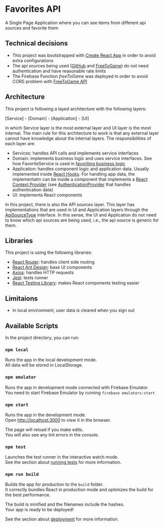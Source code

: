 # Favorites API

A Single Page Application where you can see items from different api sources and favorite them

## Technical decisions
- This project was bootstrapped with [Create React App](https://github.com/facebook/create-react-app) in order to avoid extra configurations
- The api sources being used ([GitHub](https://docs.github.com/en/rest) and [FreeToGame](https://www.freetogame.com/api-doc)) do not need authentication and have reasonable rate limits
- The Firebase Function *freeToGame* was deployed in order to avoid CORS problem with [FreeToGame API](https://www.freetogame.com/api-doc)


## Architecture

This project is following a layed architecture with the following layers:

[Service] - [Domain] - [Application] - [UI]

in which Service layer is the most external layer and UI layer is the most internal. The main rule for this architecture to work is that any external layer cannot have knowledge about the internal layers. The responsibilities of each layer are:

* Services: handles API calls and implements service interfaces
* Domain: implements business logic and uses service interfaces. See how FavoriteService is used in [favoriting business logic](src/domain/favorited/usecases/favorite_item_usecase.ts)
* Application: handles component logic and application data. Usually implemented inside [React Hooks](https://reactjs.org/docs/hooks-intro.html). For handling app data, the implementatin can be inside a component that implements a [React Context Provider](https://reactjs.org/docs/context.html#contextprovider) (see [AuthenticationProvider](src/domain/authentication/AuthenticationProvider.tsx) that handles authentication data) 
* UI: implements React components

In this project, there is also the API sources layer. This layer has implementations that are used in UI and Application layers through the [ApiSourceType](src/api_sources/ApiSourceType.ts) interface. In this sense, the UI and Application do not need to know which api sources are being used, i.e., the api source is generic for them.


## Libraries
This project is using the following libraries:
* [React Router](https://reactrouter.com/web/guides/quick-start): handles client side routing 
* [React Ant Design](https://ant.design/docs/react/introduce): base UI components
* [Axios](https://github.com/axios/axios): handles HTTP requests
* [Jest](https://jestjs.io/): tests runner
* [React Testing Library](https://testing-library.com/docs/react-testing-library/intro/): makes React components testing easier

## Limitaions
* In local environment, user data is cleared when you sign out

## Available Scripts

In the project directory, you can run:

### `npm local`

Runs the app in the local development mode.\
All data will be stored in LocalStorage.

### `npm emulator`

Runs the app in development mode connected with Firebase Emulator.\
You need to start Firebase Emulator by running ``firebase emulators:start``

### `npm start`

Runs the app in the development mode.\
Open [http://localhost:3000](http://localhost:3000) to view it in the browser.

The page will reload if you make edits.\
You will also see any lint errors in the console.

### `npm test`

Launches the test runner in the interactive watch mode.\
See the section about [running tests](https://facebook.github.io/create-react-app/docs/running-tests) for more information.

### `npm run build`

Builds the app for production to the `build` folder.\
It correctly bundles React in production mode and optimizes the build for the best performance.

The build is minified and the filenames include the hashes.\
Your app is ready to be deployed!

See the section about [deployment](https://facebook.github.io/create-react-app/docs/deployment) for more information.


